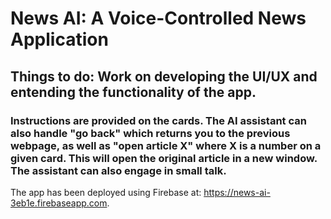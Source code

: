# News AI: A Voice-Controlled News Application

## Things to do: Work on developing the UI/UX and entending the functionality of the app. 

### Instructions are provided on the cards. The AI assistant can also handle "go back" which returns you to the previous webpage, as well as "open article X" where X is a number on a given card. This will open the original article in a new window. The assistant can also engage in small talk. 

The app has been deployed using Firebase at: https://news-ai-3eb1e.firebaseapp.com. 
